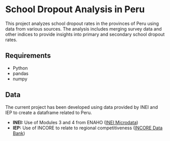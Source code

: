 # School Dropout Analysis in Peru

This project analyzes school dropout rates in the provinces of Peru using data from various sources. The analysis includes merging survey data and other indices to provide insights into primary and secondary school dropout rates.

## Requirements

- Python
- pandas
- numpy

## Data

The current project has been developed using data provided by INEI and IEP to create a dataframe related to Peru.

- **INEI:** Use of Modules 3 and 4 from ENAHO ([INEI Microdata](https://proyectos.inei.gob.pe/microdatos/))
- **IEP:** Use of INCORE to relate to regional competitiveness ([INCORE Data Bank](https://incoreperu.pe/portal/index.php/databank/itemlist/category/14-aplicativos))

